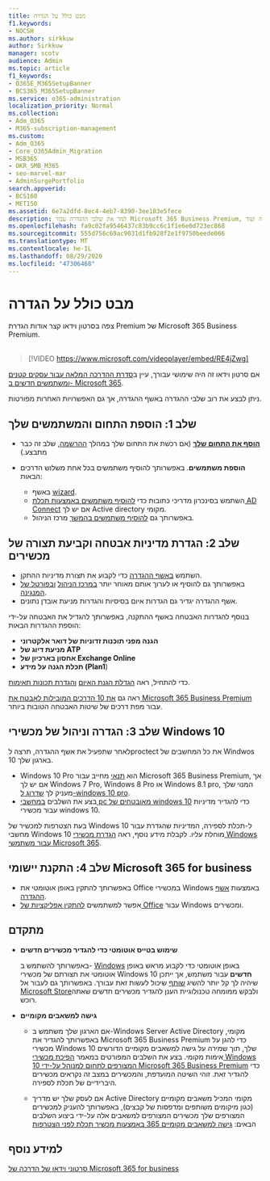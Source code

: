 ```yaml
---
title: מבט כולל על הגדרה
f1.keywords:
- NOCSH
ms.author: sirkkuw
author: Sirkkuw
manager: scotv
audience: Admin
ms.topic: article
f1_keywords:
- O365E_M365SetupBanner
- BCS365_M365SetupBanner
ms.service: o365-administration
localization_priority: Normal
ms.collection:
- Adm_O365
- M365-subscription-management
ms.custom:
- Adm_O365
- Core_O365Admin_Migration
- MSB365
- OKR_SMB_M365
- seo-marvel-mar
- AdminSurgePortfolio
search.appverid:
- BCS160
- MET150
ms.assetid: 6e7a2dfd-8ec4-4eb7-8390-3ee103e5fece
description: למד את שלבי ההגדרה עבור Microsoft 365 Business Premium, החל ממנוי, כדי להוסיף תחום ומשתמשים, כדי להגדיר מדיניות אבטחה ועוד.
ms.openlocfilehash: fa9c02fa9546437c83b9cc6c1f1e6e0d723ec868
ms.sourcegitcommit: 555d756c69ac9031d1fb928f2e1f9750beede066
ms.translationtype: MT
ms.contentlocale: he-IL
ms.lasthandoff: 08/29/2020
ms.locfileid: "47306468"
---
```

# <a name="overview-of-setup"></a>מבט כולל על הגדרה

צפה בסרטון וידאו קצר אודות הגדרת Premium של Microsoft 365 Business Premium.<br><br>

> [!VIDEO https://www.microsoft.com/videoplayer/embed/RE4jZwg] 

אם סרטון וידאו זה היה שימושי עבורך, עיין ב[סדרת ההדרכה המלאה עבור עסקים קטנים ומשתמשים חדשים ב- Microsoft 365](https://support.microsoft.com/office/6ab4bbcd-79cf-4000-a0bd-d42ce4d12816).

ניתן לבצע את רוב שלבי ההגדרה באשף ההגדרה, אך גם האפשרויות האחרות מפורטות.

## <a name="step-1-add-your-domain-and-users"></a>שלב 1: הוספת התחום והמשתמשים שלך

   - **[הוסף את התחום שלך](set-up.md#add-your-domain-to-personalize-sign-in)** (אם רכשת את התחום שלך במהלך [ההרשמה](sign-up.md), שלב זה כבר מתבצע.)

   - **הוספת משתמשים**. באפשרותך להוסיף משתמשים בכל אחת משלוש הדרכים הבאות:
        - באשף [wizard](set-up.md#add-users-in-the-wizard).
        - השתמש בסינכרון מדריכי כתובות כדי [להוסיף משתמשים באמצעות תכלת AD Connect](https://docs.microsoft.com/microsoft-365/enterprise/set-up-directory-synchronization) אם יש לך Active directory מקומי.
        - באפשרותך גם [להוסיף משתמשים בהמשך](add-users-m365b.md) מרכז הניהול.
## <a name="step-2-set-up-security-policies-and-configure-devices"></a>שלב 2: הגדרת מדיניות אבטחה וקביעת תצורה של מכשירים 

  - השתמש [באשף ההגדרה](set-up.md#protect-your-organization) כדי לקבוע את תצורת מדיניות ההתקן. 
  - באפשרותך גם להוסיף או לערוך אותם מאוחר יותר [במרכז הניהול](view-policies-and-devices.md) [ובפורטל של המנגינה](https://docs.microsoft.com/intune/tutorial-walkthrough-intune-portal).
  - אשף ההגדרה יגדיר גם הגדרות איום בסיסיות והגדרות מניעת אובדן נתונים.
  
  בנוסף להגדרות האבטחה באשף ההתקנה, באפשרותך להגדיל את האבטחה על-ידי הוספת ההגדרות הבאות:

- **הגנה מפני תוכנות זדוניות של דואר אלקטרוני**
- **מניעת דיוג של ATP**
- **אחסון בארכיון של Exchange Online**
- **תכלת הגנה על מידע (Plan1**)

כדי להתחיל, ראה [הגדלת הגנת האיום](increase-threat-protection.md) [והגדרת תכונות תאימות](set-up-compliance.md).

ראה גם [את 10 הדרכים המובילות לאבטח את Microsoft 365 Business Premium](https://docs.microsoft.com/office365/admin/security-and-compliance/secure-your-business-data) עבור מפת דרכים של שיטות האבטחה הטובות ביותר.

## <a name="step-3-set-up-and-manage-windows-10-devices"></a>שלב 3: הגדרה וניהול של מכשירי Windows 10

לאחר שתפעיל את אשף ההגדרה, תרצה לproctect את כל המחשבים של Windwos 10 בארגון שלך.
  
- Windows 10 Pro הוא [תנאי](pre-requisites-for-data-protection.md) מחייב עבור Microsoft 365 Business Premium, אך אם יש לך Windows 7 Pro, Windows 8 Pro או Windows 8.1 pro, המנוי שלך מעניק לך [שדרוג ל-windows 10 pro](https://docs.microsoft.com/microsoft-365/business/upgrade-to-windows-pro-creators-update).
- בצע את השלבים [במחשבי pc מאובטחים של windows 10](secure-win-10-pcs.md) כדי להגדיר מדיניות עבור מכשירי windows 10.

בעת הצטרפות למכשיר של Windows 10 ל-תכלת לספירה, המדיניות שהגדרת עבור מחשבי Windows 10 מוחלת עליו. לקבלת מידע נוסף, ראה [הגדרת מכשירי Windows עבור משתמשי Microsoft 365](set-up-windows-devices.md).

## <a name="step-4-install-microsoft-365-apps-for-business"></a>שלב 4: התקנת יישומי Microsoft 365 for business
- באפשרותך להתקין באופן אוטומטי את Office במכשירי Windows באמצעות [אשף ההגדרה](set-up.md#deploy-office-365-client-apps).
- אפשר למשתמשים [להתקין אפליקציות של Office](https://docs.microsoft.com/office365/admin/setup/install-applications) עבור Windows ומכשירים.
     
## <a name="advanced"></a>מתקדם
- **שימוש בטייס אוטומטי כדי להגדיר מכשירים חדשים**
            
     באפשרותך להשתמש ב- [Windows](add-autopilot-devices-and-profile.md) באופן אוטומטי כדי לקבוע מראש באופן אוטומטי את תצורתם של מכשירי Windows 10 **חדשים** עבור משתמש, אך ייתכן שיהיה לך קל יותר להשיג [שותף](https://www.microsoft.com/solution-providers/search) שיכול לעשות זאת עבורך. באפשרותך גם לעבור אל [Microsoft Store](https://go.microsoft.com/fwlink/?linkid=874598)ולבקש ממומחה טכנולוגיית הענן להגדיר מכשירים חדשים שאתה רוכש.

- **גישה למשאבים מקומיים**

     - אם הארגון שלך משתמש ב-Windows Server Active Directory מקומי, באפשרותך להגדיר את Microsoft 365 Business Premium כדי להגן על מכשירי Windows 10 שלך, תוך שמירה על גישה למשאבים מקומיים הדורשים אימות מקומי. בצע את השלבים המפורטים במאמר [הפיכת מכשירי Windows 10 המצורפים לתחום למנוהל על-ידי Microsoft 365 Business Premium](manage-windows-devices.md) כדי להגדיר זאת. זוהי השיטה המועדפת, והמכשירים במצב זה נקראים מכשירים היברידיים של תכלת לספירה.

    - אם לעסק שלך יש מדריך Active Directory מקומי המכיל משאבים מקומיים (כגון מיקומים משותפים ומדפסות של קבצים), באפשרותך להעניק למכשירים המצורפים שלך מכשירים המצורפים למשאבים אלה על-ידי ביצוע השלבים הבאים: [גישה למשאבים מקומיים 365 באמצעות מכשיר תכלת לפני הצטרפות](access-resources.md)

## <a name="see-also"></a>למידע נוסף

[סרטוני וידאו של הדרכה של Microsoft 365 for business](https://support.microsoft.com/office/6ab4bbcd-79cf-4000-a0bd-d42ce4d12816)

